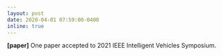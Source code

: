 ```yaml
---
layout: post
date: 2020-04-01 07:59:00-0400
inline: true
---
```


**[paper]** One paper accepted to 2021 IEEE Intelligent Vehicles Symposium.
